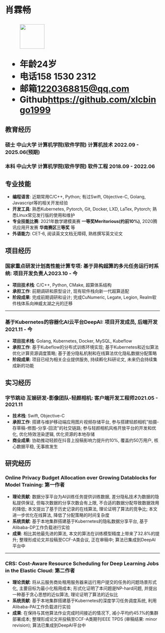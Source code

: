 <h1>
  <span>肖霖畅</span>
  <span>
  </span>
  <ul>
    <img src="https://s11.ax1x.com/2023/12/26/pibEFGF.jpg" height="80">
  </ul>
  <ul>
    <li><span>年龄</span>24岁</li>
    <li><span>电话</span>158 1530 2312</li>
    <li><span>邮箱</span><a href="mailto:1220368815@qq.com">1220368815@qq.com</a></li>
    <li><span>Github</span><a href="https://github.com/xlcbingo1999">https://github.com/xlcbingo1999</a></li>
  </ul>
  
</h1>

## 教育经历
### 硕士 中山大学 计算机学院(软件学院) 计算机技术<span class="role">&nbsp;</span><span class="right">2022.09 - 2025.06(预期)</span>
### 本科 中山大学 计算机学院(软件学院) 软件工程<span class="role">&nbsp;</span><span class="right">2018.09 - 2022.06</span>


## 专业技能

- **编程语言**: 近期常用C/C++, Python; 有过Swift, Objective-C, Golang, Javascript等的相关开发经验
- **开发工具**: 熟悉Kubernetes, Pytorch, Git, Docker, LXD, LaTex, Pytorch; 熟悉Linux常见发行版的使用和维护
- **专业技能比赛**: 2021年数学建模美赛 **一等奖Meritorious(约前10\%)**, 2020腾讯应用开发赛 **华南赛区三等奖** 等
- **外语能力**: CET-6, 阅读英文文档无障碍, 熟练撰写英文论文

## 项目经历

### 国家重点研发计划高性能计算专项: 基于异构超算的多元任务运行时系统<span class="role">:&nbsp;项目开发负责人</span><span class="right">2023.10 - 今</span>

- **项目技术栈**: C/C++, Python, CMake, 超算体系结构
- **承担工作**: 前期调研和原型设计, 现有软件栈向新一代超算适配
- **阶段成果**: 完成前期调研和设计; 完成CuNumeric, Legate, Legion, Realm软件栈体系向神威太湖之光的迁移 

---

### 基于Kubernetes的容器化AI云平台DeepAI<span class="role">:&nbsp;项目开发成员, 后端开发</span><span class="right">2021.11 - 今</span>

- **项目技术栈**: Golang, Kubernetes, Docker, MySQL, Kubeflow
- **承担工作**: 基于Kubeflow的分布式训练环境实现; 基于Kubernetes和近似算法优化计算资源调度策略; 基于差分隐私机制和在线算法优化隐私数据分配策略
- **阶段成果**: 项目已经为相关企业提供服务, 持续孵化科研论文, 未来仍会持续集成新的功能

## 实习经历

### 字节跳动 互娱研发-影像团队-轻颜相机<span class="role">:&nbsp;客户端开发工程师</span><span class="right">2021.05 - 2021.11</span><br>

- **技术栈**: Swift, Objective-C
- **承担工作**: 搭建与维护移动端应用图片视频存储平台, 参与搭建轻颜相机"拍摄-存草稿-修图-分享-回流"的社交链路; 参与轻颜相机风格开放平台的开发和优化, 优化特效渲染逻辑, 优化资源的本地存储
- **商业成果**: 协助推动轻颜在抖音上投稿影响力提升约10\%, 覆盖约50万用户, 核心数据平稳, 无事故发生

## 研究经历

### Online Privacy Budget Allocation over Growing Datablocks for Model Training<span class="role">:&nbsp;第一作者</span>

- **理论贡献**: 数据分享平台为AI训练任务提供训练数据, 差分隐私技术为数据的隐私提供保证, 但每次数据的分享次数会有上限, 不合适的数据分配导致数据效用的降低; 本文提出了基于历史记录的在线算法, 理论证明了算法的竞争比; 本文进一步优化在线算法, 降低了分配策略的时间复杂度
- **系统贡献**: 基于本地集群搭建基于Kubernetes的隐私数据分享平台, 基于Alibaba-DP工作负载进行实验
- **成果**: 相比其他最先进的算法, 本文的算法在训练模型精度上带来了32.8\%的提升; 整理形成论文并投稿至CCF-A类会议, 正在审稿中; 算法已集成到DeepAI平台中

---

### CRS: Cost-Aware Resource Scheduling for Deep Learning Jobs in the Elastic Cloud<span class="role">:&nbsp;第二作者</span>

- **理论贡献**: 将从云服务商处租用服务器来运行用户提交的任务的问题场景形式化, 主要目标为最小化租用成本; 形式化证明了本问题是NP-hard问题, 并提出一种基于贪心思想的近似算法, 理论证明了算法的近似比
- **系统贡献**: 基于本地集群搭建基于Kubernetes的深度学习任务调度系统, 利用Alibaba-PAI工作负载进行实验
- **成果**: 在保持与其他算法作业完成时间接近的情况下, 减小平均约45.1\%的集群部署成本; 整理形成论文并投稿至CCF-A类期刊IEEE TPDS (审稿结果: minor revision); 算法已集成到DeepAI平台中


